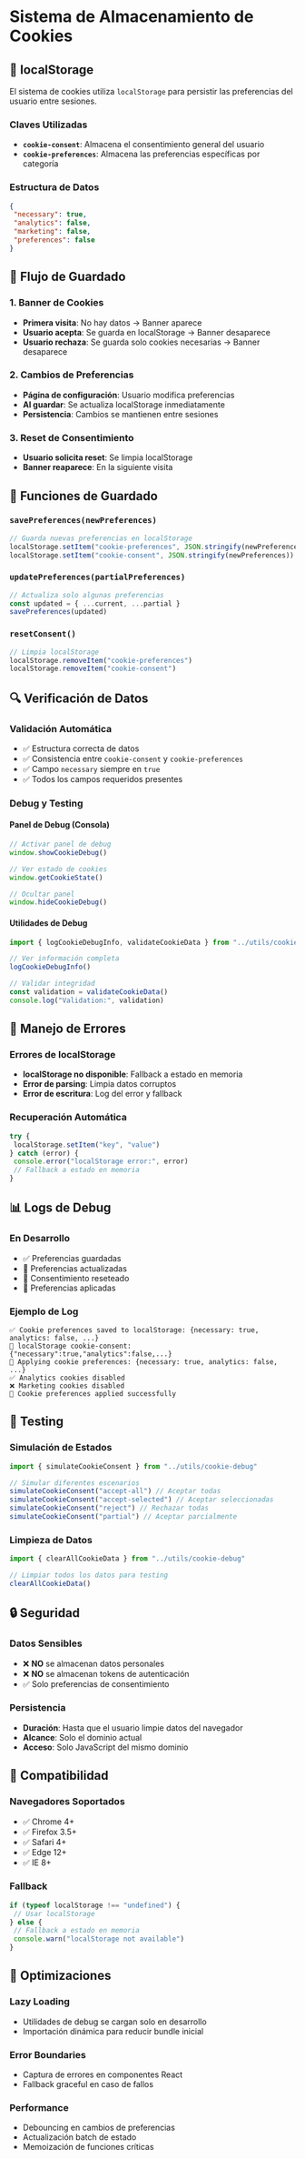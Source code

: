 # Sistema de Almacenamiento de Cookies

## 📱 localStorage

El sistema de cookies utiliza `localStorage` para persistir las preferencias del usuario entre sesiones.

### Claves Utilizadas

- **`cookie-consent`**: Almacena el consentimiento general del usuario
- **`cookie-preferences`**: Almacena las preferencias específicas por categoría

### Estructura de Datos

```json
{
 "necessary": true,
 "analytics": false,
 "marketing": false,
 "preferences": false
}
```

## 🔄 Flujo de Guardado

### 1. Banner de Cookies

- **Primera visita**: No hay datos → Banner aparece
- **Usuario acepta**: Se guarda en localStorage → Banner desaparece
- **Usuario rechaza**: Se guarda solo cookies necesarias → Banner desaparece

### 2. Cambios de Preferencias

- **Página de configuración**: Usuario modifica preferencias
- **Al guardar**: Se actualiza localStorage inmediatamente
- **Persistencia**: Cambios se mantienen entre sesiones

### 3. Reset de Consentimiento

- **Usuario solicita reset**: Se limpia localStorage
- **Banner reaparece**: En la siguiente visita

## 💾 Funciones de Guardado

### `savePreferences(newPreferences)`

```typescript
// Guarda nuevas preferencias en localStorage
localStorage.setItem("cookie-preferences", JSON.stringify(newPreferences))
localStorage.setItem("cookie-consent", JSON.stringify(newPreferences))
```

### `updatePreferences(partialPreferences)`

```typescript
// Actualiza solo algunas preferencias
const updated = { ...current, ...partial }
savePreferences(updated)
```

### `resetConsent()`

```typescript
// Limpia localStorage
localStorage.removeItem("cookie-preferences")
localStorage.removeItem("cookie-consent")
```

## 🔍 Verificación de Datos

### Validación Automática

- ✅ Estructura correcta de datos
- ✅ Consistencia entre `cookie-consent` y `cookie-preferences`
- ✅ Campo `necessary` siempre en `true`
- ✅ Todos los campos requeridos presentes

### Debug y Testing

#### Panel de Debug (Consola)

```javascript
// Activar panel de debug
window.showCookieDebug()

// Ver estado de cookies
window.getCookieState()

// Ocultar panel
window.hideCookieDebug()
```

#### Utilidades de Debug

```typescript
import { logCookieDebugInfo, validateCookieData } from "../utils/cookie-debug"

// Ver información completa
logCookieDebugInfo()

// Validar integridad
const validation = validateCookieData()
console.log("Validation:", validation)
```

## 🚨 Manejo de Errores

### Errores de localStorage

- **localStorage no disponible**: Fallback a estado en memoria
- **Error de parsing**: Limpia datos corruptos
- **Error de escritura**: Log del error y fallback

### Recuperación Automática

```typescript
try {
 localStorage.setItem("key", "value")
} catch (error) {
 console.error("localStorage error:", error)
 // Fallback a estado en memoria
}
```

## 📊 Logs de Debug

### En Desarrollo

- ✅ Preferencias guardadas
- 🔄 Preferencias actualizadas
- 🧹 Consentimiento reseteado
- 🔧 Preferencias aplicadas

### Ejemplo de Log

```
✅ Cookie preferences saved to localStorage: {necessary: true, analytics: false, ...}
📱 localStorage cookie-consent: {"necessary":true,"analytics":false,...}
🔧 Applying cookie preferences: {necessary: true, analytics: false, ...}
✅ Analytics cookies disabled
❌ Marketing cookies disabled
🎯 Cookie preferences applied successfully
```

## 🧪 Testing

### Simulación de Estados

```typescript
import { simulateCookieConsent } from "../utils/cookie-debug"

// Simular diferentes escenarios
simulateCookieConsent("accept-all") // Aceptar todas
simulateCookieConsent("accept-selected") // Aceptar seleccionadas
simulateCookieConsent("reject") // Rechazar todas
simulateCookieConsent("partial") // Aceptar parcialmente
```

### Limpieza de Datos

```typescript
import { clearAllCookieData } from "../utils/cookie-debug"

// Limpiar todos los datos para testing
clearAllCookieData()
```

## 🔒 Seguridad

### Datos Sensibles

- ❌ **NO** se almacenan datos personales
- ❌ **NO** se almacenan tokens de autenticación
- ✅ Solo preferencias de consentimiento

### Persistencia

- **Duración**: Hasta que el usuario limpie datos del navegador
- **Alcance**: Solo el dominio actual
- **Acceso**: Solo JavaScript del mismo dominio

## 📱 Compatibilidad

### Navegadores Soportados

- ✅ Chrome 4+
- ✅ Firefox 3.5+
- ✅ Safari 4+
- ✅ Edge 12+
- ✅ IE 8+

### Fallback

```typescript
if (typeof localStorage !== "undefined") {
 // Usar localStorage
} else {
 // Fallback a estado en memoria
 console.warn("localStorage not available")
}
```

## 🚀 Optimizaciones

### Lazy Loading

- Utilidades de debug se cargan solo en desarrollo
- Importación dinámica para reducir bundle inicial

### Error Boundaries

- Captura de errores en componentes React
- Fallback graceful en caso de fallos

### Performance

- Debouncing en cambios de preferencias
- Actualización batch de estado
- Memoización de funciones críticas
